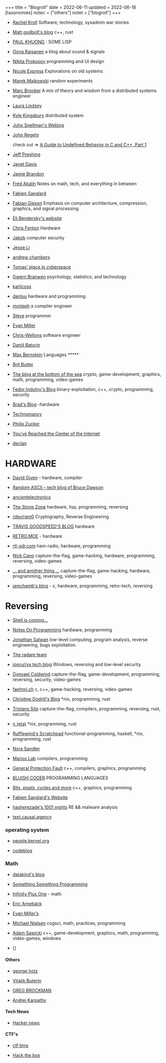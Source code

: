 +++
title = "Blogroll"
date = 2022-06-11
updated = 2022-06-18
[taxonomies]
notec = ["others"]
notet = ["blogroll"]
+++

* [Rachel Kroll](http://rachelbythebay.com/w/)
  Software, technology, sysadmin war stories
  
  

* [Matt godbolt's blog](https://xania.org/) 
   c++, rust
   
   
* [PAUL KHUONG](http://pvk.ca/)
  : SOME LISP
  
  
* [Oona Raisanen](https://www.windytan.com/)
  a blog about sound & signals 


* [Nikita Prokopov](https://tonsky.me/)
  programming and UI design
  
  
* [Nicole Express](https://nicole.express/listing.html)
  Explorations on old systems
  
* [Marek Majkowski](https://idea.popcount.org/)
  random experiments
  
* [Marc Brooker](https://brooker.co.za/blog/)
  A mix of theory and wisdom from a distributed systems engineer
  
* [Laura Lindzey](https://lindzey.github.io/index.html)

* [Kyle Kingsbury](https://aphyr.com/)
  distributed system
  
* [Juho Snellman's Weblog](https://www.snellman.net/blog/)

* [John Regehr](https://blog.regehr.org/)

  check out => [A Guide to Undefined Behavior in C and C++, Part 1](https://blog.regehr.org/archives/213)

* [Jeff Preshing](https://preshing.com/)


* [Janet Davis](http://blogs.whitman.edu/countingfromzero/)

* [Jamie Brandon](https://www.scattered-thoughts.net/)

* [Fred Akalin](https://www.akalin.com/)
  Notes on math, tech, and everything in between

* [Fabien Sanglard](https://fabiensanglard.net/)

* [Fabian Giesen](https://fgiesen.wordpress.com/)
   Emphasis on computer architecture, compression, graphics, and signal processing
   
* [Eli Bendersky's website](https://eli.thegreenplace.net/) 

* [Chris Fenton](http://www.chrisfenton.com/)
  Hardware
  
* [ Jakob](https://jakob.space/)
  computer security
  
* [Jesse Li](https://blog.jse.li/)

* [andrew chambers](https://acha.ninja/)

* [Tomas' place in cyber­space](https://www.xn--hrdin-gra.se/)

* [Gwern Branwen](https://www.gwern.net/index)
   psychology, statistics, and technology

* [karlicoss](https://beepb00p.xyz/)
   
* [danluu](https://danluu.com/)
  hardware and programming
   
* [mroleph](https://mrale.ph/)
  a compiler engineer 
  
* [Steve](https://stevelosh.com/)
  programmer

* [Evan Miller](https://www.evanmiller.org/)

* [Chris-Wellons](https://nullprogram.com/)
  software engineer
   
* [Daniil Baturin](https://baturin.org/)
  
* [Max Bernstein](https://bernsteinbear.com/)
  Languages *****
  
* [Brit Butler](https://blog.kingcons.io/)

* [The blog at the bottom of the sea](https://blog.demofox.org/)
  crypto, game-development, graphics, math, programming, video-games
   
* [Fedor Indutny's Blog](https://darksi.de/)
  binary-exploitation, c++, crypto, programming, security
  
* [Brad's Blog](http://bradhodge.ca/blog/) -hardware

* [Technomancy](https://technomancy.us/list)

* [ Philip Zucker](http://www.philipzucker.com/)

* [You've Reached the Center of the Internet](http://blog.benwiener.com/)

* [declan](https://www.declanoller.com/)
 
 
 
# HARDWARE
* [David Given](http://cowlark.com/) - hardware, compiler

* [Random ASCII – tech blog of Bruce Dawson](https://randomascii.wordpress.com/)

* [ancientelectronics](https://ancientelectronics.wordpress.com/)

* [The Stone Zone](http://thestone.zone/) hardware, lisp, programming, reversing

* [/dev/ram0](https://wargio.github.io/about/) Cryptography, Reverse Engineering 
 
* [TRAVIS GOODSPEED'S BLOG](https://travisgoodspeed.blogspot.com/) hardware

* [RETRO.MOE](https://retro.moe/) - hardware 

* [rtl-sdr.com](https://www.rtl-sdr.com/) ham-radio, hardware, programming

* [Nick Cano](https://nickcano.com/) capture-the-flag, game-hacking, hardware, programming, reversing, video-games

* [... and another thing ...](https://nick.zoic.org/)
capture-the-flag, game-hacking, hardware, programming, reversing, video-games


* [jamchamb's blog](https://jamchamb.net/) - c, hardware, programming, retro-tech, reversing



# Reversing

* [Shell is coming...](https://www.shelliscoming.com/)

* [Notes On Programming](http://www.codersnotes.com/notes/) hardware, programming 

* [Jonathan Salwan](http://shell-storm.org/) low-level computing, program analysis, reverse engineering, bugs exploitation. 

* [The radare team](https://radareorg.github.io/blog/)

* [jooru//vx tech blog](https://j00ru.vexillium.org/) Windows, reversing and low-level security

* [Gynvael Coldwind](https://gynvael.coldwind.pl/?blog=1&lang=en) 
capture-the-flag, game-development, programming, reversing, security, video-games

* [faehnri.ch](http://faehnri.ch/) c, c++, game-hacking, reversing, video-games




* [Christine Dodrill's Blog](https://christine.website/blog) *nix, programming, rust

* [Tristans Site](https://thume.ca/) capture-the-flag, compilers, programming, reversing, rust, security


* [η (eta)](https://eta.st/posts.html) *nix, programming, rust


* [Rufflewind's Scratchpad](https://rufflewind.com/) functional-programming, haskell, *nix, programming, rust


* [Nora Sandler](https://norasandler.com/)

* [Marios Lab](https://marioslab.io/posts/) compilers, programming

* [General Protection Fault](https://gpfault.net/) c++, compilers, graphics, programming

* [BLUISH CODER](https://bluishcoder.co.nz/) PROGRAMMING LANGUAGES

* [Bits, pixels, cycles and more](https://zeux.io/) c++, graphics, programming

* [Fabien Sanglard's Website](http://fabiensanglard.net/)

* [hasherezade's 1001 nights](https://hshrzd.wordpress.com/) RE && malware analysis

* [text.causal.agency](https://text.causal.agency/)



### operating system
* [people.kernel.org ](https://people.kernel.org/read)

* [codeblog](https://outflux.net/blog/)



### Math

* [datakind's blog](https://datakinds.github.io/)

* [Something Something Programming](https://nickdrozd.github.io/)

* [Infinity Plus One](https://infinityplusonemath.wordpress.com/) - math

* [Eric Arnebäck](https://erkaman.github.io/index.html)

* [ Evan Miller’s ](https://www.evanmiller.org/)

* [Michael Nielsen](https://michaelnielsen.org/blog/) cogsci, math, practices, programming

* [Adam Sawicki](http://asawicki.info/)
c++, game-development, graphics, math, programming, video-games, windows

* []

#### Others
 
* [george hotz](https://geohot.github.io/blog/)

* [Vitalik Buterin](https://vitalik.ca/)

* [GREG BROCKMAN](https://blog.gregbrockman.com/)

* [Andrej Karpathy](https://karpathy.ai/)


#### Tech News

* [Hacker news](https://news.ycombinator.com/)


#### CTF's

* [ctf time](https://ctftime.org/)

* [Hack the box](https://www.hackthebox.com/)

